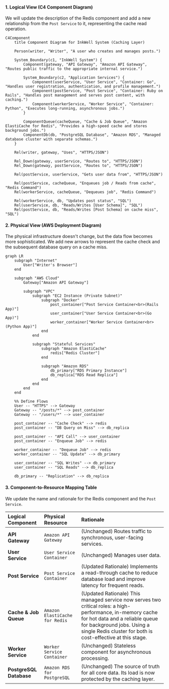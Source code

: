 #### 1. Logical View (C4 Component Diagram)

We will update the description of the Redis component and add a new relationship from the `Post Service` to it, representing the cache read operation.

```mermaid
C4Component
    title Component Diagram for InkWell System (Caching Layer)

    Person(writer, "Writer", "A user who creates and manages posts.")

    System_Boundary(c1, "InkWell System") {
        Component(gateway, "API Gateway", "Amazon API Gateway", "Routes public traffic to the appropriate internal service.")
        
        System_Boundary(c2, "Application Services") {
            Component(userService, "User Service", "Container: Go", "Handles user registration, authentication, and profile management.")
            Component(postService, "Post Service", "Container: Ruby on Rails", "Handles post management and serves post content, with caching.")
            Component(workerService, "Worker Service", "Container: Python", "Executes long-running, asynchronous jobs.")
        }

        ComponentQueue(cacheQueue, "Cache & Job Queue", "Amazon ElastiCache for Redis", "Provides a high-speed cache and stores background jobs.")
        ComponentDb(db, "PostgreSQL Database", "Amazon RDS", "Managed database cluster with separate schemas.")
    }

    Rel(writer, gateway, "Uses", "HTTPS/JSON")

    Rel_Down(gateway, userService, "Routes to", "HTTPS/JSON")
    Rel_Down(gateway, postService, "Routes to", "HTTPS/JSON")

    Rel(postService, userService, "Gets user data from", "HTTPS/JSON")

    Rel(postService, cacheQueue, "Enqueues job / Reads from cache", "Redis Command")
    Rel(workerService, cacheQueue, "Dequeues job", "Redis Command")
    
    Rel(workerService, db, "Updates post status", "SQL")
    Rel(userService, db, "Reads/Writes [User Schema]", "SQL")
    Rel(postService, db, "Reads/Writes [Post Schema] on cache miss", "SQL")
```

#### 2. Physical View (AWS Deployment Diagram)

The physical infrastructure doesn't change, but the data flow becomes more sophisticated. We add new arrows to represent the cache check and the subsequent database query on a cache miss.

```mermaid
graph LR
    subgraph "Internet"
        User["Writer's Browser"]
    end

    subgraph "AWS Cloud"
        Gateway["Amazon API Gateway"]
        
        subgraph "VPC"
            subgraph "EC2 Instance (Private Subnet)"
                subgraph "Docker"
                    post_container["Post Service Container<br>(Rails App)"]
                    user_container["User Service Container<br>(Go App)"]
                    worker_container["Worker Service Container<br>(Python App)"]
                end
            end

            subgraph "Stateful Services"
                subgraph "Amazon ElastiCache"
                    redis["Redis Cluster"]
                end

                subgraph "Amazon RDS"
                    db_primary["RDS Primary Instance"]
                    db_replica["RDS Read Replica"]
                end
            end
        end
    end

    %% Define Flows
    User -- "HTTPS" --> Gateway
    Gateway -- "/posts/*" --> post_container
    Gateway -- "/users/*" --> user_container
    
    post_container -- "Cache Check" --> redis
    post_container -- "DB Query on Miss" --> db_replica
    
    post_container -- "API Call" --> user_container
    post_container -- "Enqueue Job" --> redis
    
    worker_container -- "Dequeue Job" --> redis
    worker_container -- "SQL Update" --> db_primary
    
    user_container -- "SQL Writes" --> db_primary
    user_container -- "SQL Reads" --> db_replica

    db_primary -- "Replication" --> db_replica
```

#### 3. Component-to-Resource Mapping Table

We update the name and rationale for the Redis component and the `Post Service`.

| Logical Component | Physical Resource | Rationale |
| :--- | :--- | :--- |
| **API Gateway** | `Amazon API Gateway` | (Unchanged) Routes traffic to synchronous, user-facing services. |
| **User Service** | `User Service Container` | (Unchanged) Manages user data. |
| **Post Service** | `Post Service Container` | (Updated Rationale) Implements a read-through cache to reduce database load and improve latency for frequent reads. |
| **Cache & Job Queue** | `Amazon ElastiCache for Redis` | (Updated Rationale) This managed service now serves two critical roles: a high-performance, in-memory cache for hot data and a reliable queue for background jobs. Using a single Redis cluster for both is cost-effective at this stage. |
| **Worker Service** | `Worker Service Container` | (Unchanged) Stateless component for asynchronous processing. |
| **PostgreSQL Database**| `Amazon RDS for PostgreSQL` | (Unchanged) The source of truth for all core data. Its load is now protected by the caching layer. |
